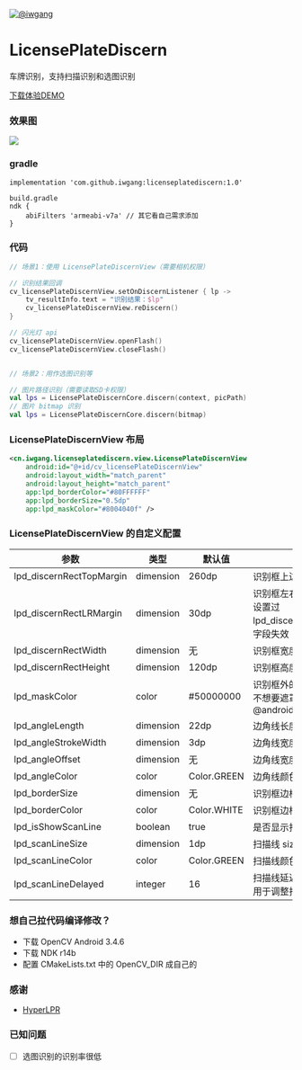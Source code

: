 [![@iwgang](https://img.shields.io/badge/weibo-%40iwgang-blue.svg)](http://weibo.com/iwgang)

# LicensePlateDiscern
车牌识别，支持扫描识别和选图识别

[下载体验DEMO](https://raw.githubusercontent.com/iwgang/GankCamp-React-Native/master/app/release/app-release.apk)

### 效果图
![](https://raw.githubusercontent.com/iwgang/LicensePlateDiscern/master/xx.jpg)  

### gradle
```
implementation 'com.github.iwgang:licenseplatediscern:1.0'

build.gradle
ndk {
    abiFilters 'armeabi-v7a' // 其它看自己需求添加
}
```

### 代码
``` kotlin
// 场景1：使用 LicensePlateDiscernView（需要相机权限）

// 识别结果回调
cv_licensePlateDiscernView.setOnDiscernListener { lp ->
    tv_resultInfo.text = "识别结果：$lp"
    cv_licensePlateDiscernView.reDiscern()
}

// 闪光灯 api
cv_licensePlateDiscernView.openFlash()
cv_licensePlateDiscernView.closeFlash()


// 场景2：用作选图识别等

// 图片路径识别（需要读取SD卡权限）
val lps = LicensePlateDiscernCore.discern(context, picPath)
// 图片 bitmap 识别
val lps = LicensePlateDiscernCore.discern(bitmap)
```

### LicensePlateDiscernView 布局
``` xml
<cn.iwgang.licenseplatediscern.view.LicensePlateDiscernView
    android:id="@+id/cv_licensePlateDiscernView"
    android:layout_width="match_parent"
    android:layout_height="match_parent"
    app:lpd_borderColor="#80FFFFFF"
    app:lpd_borderSize="0.5dp"
    app:lpd_maskColor="#8004040f" />
```

### LicensePlateDiscernView 的自定义配置
|    参数 | 类型 | 默认值 | 说明|
|--- | --- | ---| ---|
| lpd_discernRectTopMargin | dimension | 260dp | 识别框上边距 |
| lpd_discernRectLRMargin | dimension | 30dp | 识别框左右边距<br/>设置过 lpd_discernRectWidth 时此字段失效 |
| lpd_discernRectWidth | dimension | 无 | 识别框宽度 |
| lpd_discernRectHeight | dimension | 120dp | 识别框高度 |
| lpd_maskColor | color | #50000000 | 识别框外的遮罩部分颜色<br/>不想要遮罩可以设置成 @android:color/transparent|
| lpd_angleLength | dimension | 22dp | 边角线长度 |
| lpd_angleStrokeWidth | dimension | 3dp | 边角线宽度 |
| lpd_angleOffset | dimension | 无 | 边角线宽度偏移值 |
| lpd_angleColor | color | Color.GREEN | 边角线颜色 |
| lpd_borderSize | dimension | 无 | 识别框边框 size |
| lpd_borderColor | color | Color.WHITE | 识别框边框颜色 |
| lpd_isShowScanLine | boolean | true | 是否显示扫描线 |
| lpd_scanLineSize | dimension | 1dp | 扫描线 size |
| lpd_scanLineColor | color | Color.GREEN | 扫描线颜色 |
| lpd_scanLineDelayed | integer | 16 | 扫描线延迟间距延迟时间，用于调整扫描线动画速度 |


### 想自己拉代码编译修改？
* 下载 OpenCV Android 3.4.6
* 下载 NDK r14b
* 配置 CMakeLists.txt 中的 OpenCV_DIR 成自己的

### 感谢

* [HyperLPR](https://github.com/zeusees/HyperLPR)

### 已知问题

- [ ] 选图识别的识别率很低 